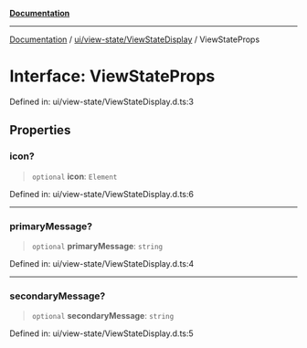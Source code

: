 [**Documentation**](../../../../index.md)

***

[Documentation](../../../../index.md) / [ui/view-state/ViewStateDisplay](../index.md) / ViewStateProps

# Interface: ViewStateProps

Defined in: ui/view-state/ViewStateDisplay.d.ts:3

## Properties

### icon?

> `optional` **icon**: `Element`

Defined in: ui/view-state/ViewStateDisplay.d.ts:6

***

### primaryMessage?

> `optional` **primaryMessage**: `string`

Defined in: ui/view-state/ViewStateDisplay.d.ts:4

***

### secondaryMessage?

> `optional` **secondaryMessage**: `string`

Defined in: ui/view-state/ViewStateDisplay.d.ts:5

